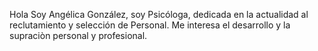 Hola Soy Angélica González, soy Psicóloga, dedicada en la actualidad al reclutamiento y selección de Personal.
Me interesa el desarrollo y la supraciòn personal y profesional.

